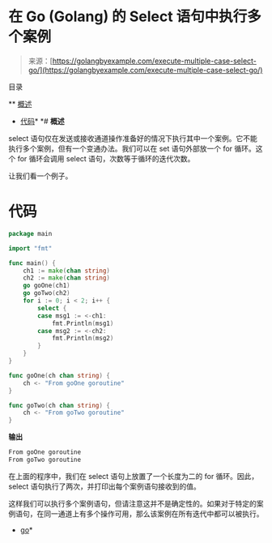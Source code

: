 <!--yml

类别：未分类

日期：2024-10-13 06:24:03

-->

# 在 Go (Golang) 的 Select 语句中执行多个案例

> 来源：[https://golangbyexample.com/execute-multiple-case-select-go/](https://golangbyexample.com/execute-multiple-case-select-go/)

目录

**   [概述](#Overview "Overview")

+   [代码](#Code "Code")*  *# **概述**

select 语句仅在发送或接收通道操作准备好的情况下执行其中一个案例。它不能执行多个案例，但有一个变通办法。我们可以在 set 语句外部放一个 for 循环。这个 for 循环会调用 select 语句，次数等于循环的迭代次数。

让我们看一个例子。

# **代码**

```go
package main

import "fmt"

func main() {
    ch1 := make(chan string)
    ch2 := make(chan string)
    go goOne(ch1)
    go goTwo(ch2)
    for i := 0; i < 2; i++ {
        select {
        case msg1 := <-ch1:
            fmt.Println(msg1)
        case msg2 := <-ch2:
            fmt.Println(msg2)
        }
    }
}

func goOne(ch chan string) {
    ch <- "From goOne goroutine"
}

func goTwo(ch chan string) {
    ch <- "From goTwo goroutine"
}
```

**输出**

```go
From goOne goroutine
From goTwo goroutine
```

在上面的程序中，我们在 select 语句上放置了一个长度为二的 for 循环。因此，select 语句执行了两次，并打印出每个案例语句接收到的值。

这样我们可以执行多个案例语句，但请注意这并不是确定性的。如果对于特定的案例语句，在同一通道上有多个操作可用，那么该案例在所有迭代中都可以被执行。

+   [go](https://golangbyexample.com/tag/go/)*
